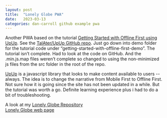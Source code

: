 ```yaml
---
layout: post
title:  "Lonely Globe PWA"
date:   2023-03-13
categories: dan-carroll github example pwa
---
```


Another PWA based on the tutorial [Getting Started with Offline First using UpUp](https://www.talater.com/upup/getting-started-with-offline-first.html). See the [TalAter/UpUp GitHub repo](https://github.com/TalAter/UpUp/tree/master/demo/getting-started-with-offline-first-demo). Just go down into demo folder for the tutorial code under “getting-started-with-offline-first-demo”. The tutorial isn’t complete. Had to look at the code on GitHub. And the .min.js.map files weren’t complete so changed to using the non-minimized js files from the src folder in the root of the repo.

[UpUp](https://github.com/TalAter/UpUp) is a javascript library that looks to make content available to users -- always. The idea is to change the narrative from Mobile First to Offline First. Not sure how it is going since the site has not been updated in a while. But the tutorial was worth a go. Definite learning experience plus i had to do a bit of troubleshooting.

A look at my [Lonely Globe Repository](https://github.com/dan-carroll/pwa-examples/tree/main/lonely-globe)   
[Lonely Globe web page](https://dan-carroll.github.io/pwa-examples/lonely-globe/)   
